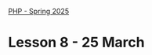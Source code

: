 [PHP - Spring 2025](https://github.com/arturomorarioja-kea/WD_PHP_F25/blob/main/README.md)

# Lesson 8 - 25 March

[--> git clone https://github.com/arturomorarioja/php_unit_test_sample.git - use it to illustrate why unit tests]: #
[--> Two companies I visited use PHP]: #

[--> Composer demo with phplogger]: #
[--> UT start with the ut sample only with AAA, then sum (different asserts), then data providers in the ut sample, then data providers in the length converter]: #

[## In-class exercise]: #
[--> Some code they can write UT on and which has a class with several business logic methods]: #

[## Homework]: #
[Check out the slide decks **Composer**, **Introduction to Unit Testing**, and **PHPUnit**]: #
[Check out these code samples:]: #
[- PHPUnit:]: #
[  - Sum(https://github.com/arturomorarioja/php_sum_unit_tests)]: #
[  - Length converter(https://github.com/arturomorarioja/php_length_converter_unit_tests)]: #
[  - HTML 2 Markdown(https://github.com/arturomorarioja/php_markdown_to_html)]: #
[- Films REST API(https://github.com/arturomorarioja/php_films_rest_api)]: #

[### Exercises]: #
[- Write better unit tests for the HTML 2 Markdown application so that they catch errors]: #

[--> Next week]: #
[--> HTML 2 Markdown solution: https://github.com/arturomorarioja/php_markdown_to_html_unit_tests]: #
